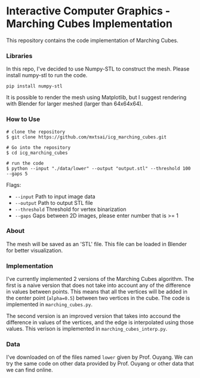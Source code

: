 # Interactive Computer Graphics - Marching Cubes Implementation

This repository contains the code implementation of Marching Cubes. 

### Libraries

In this repo, I've decided to use Numpy-STL to construct the mesh. Please install numpy-stl to run the code.
```
pip install numpy-stl
```

It is possible to render the mesh using Matplotlib, but I suggest rendering with Blender for larger meshed (larger than 64x64x64).
### How to Use
```
# clone the repository
$ git clone https://github.com/mxtsai/icg_marching_cubes.git

# Go into the repository
$ cd icg_marching_cubes

# run the code
$ python --input "./data/lower" --output "output.stl" --threshold 100 --gaps 5
```
Flags:
* `--input` Path to input image data
* `--output` Path to output STL file
* `--threshold` Threshold for vertex binarization
* `--gaps` Gaps between 2D images, please enter number that is >= 1


### About
The mesh will be saved as an 'STL' file. This file can be loaded in Blender for better visualization.

### Implementation
I've currently implemented 2 versions of the Marching Cubes algorithm. The first is a naive version that does not take into account any of the difference in values between points. This means that all the vertices will be added in the center point (`alpha=0.5`) between two vertices in the cube. The code is implemented in `marching_cubes.py`.

The second version is an improved version that takes into accound the difference in values of the vertices, and the edge is interpolated using those values. This verison is implemented in `marching_cubes_interp.py`.


### Data
I've downloaded on of the files named `lower` given by Prof. Ouyang. We can try the same code on other data provided by Prof. Ouyang or other data that we can find online.

